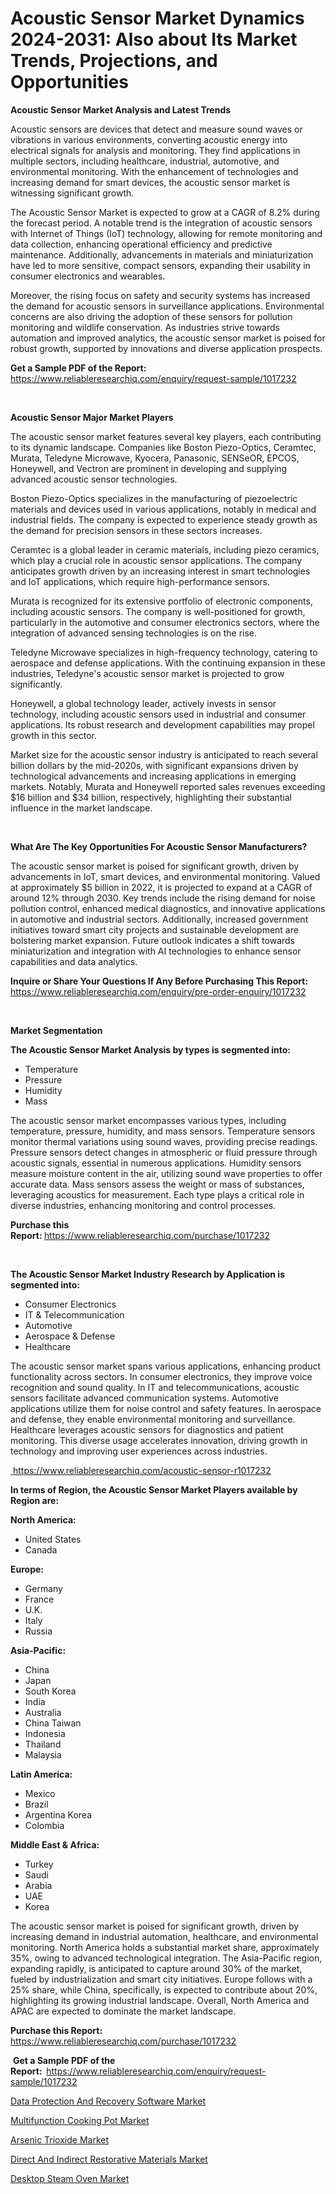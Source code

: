 <p><h1>Acoustic Sensor Market Dynamics 2024-2031: Also about Its Market Trends, Projections, and Opportunities</h1></p><p><strong>Acoustic Sensor Market Analysis and Latest Trends</strong></p>
<p><p>Acoustic sensors are devices that detect and measure sound waves or vibrations in various environments, converting acoustic energy into electrical signals for analysis and monitoring. They find applications in multiple sectors, including healthcare, industrial, automotive, and environmental monitoring. With the enhancement of technologies and increasing demand for smart devices, the acoustic sensor market is witnessing significant growth.</p><p>The Acoustic Sensor Market is expected to grow at a CAGR of 8.2% during the forecast period. A notable trend is the integration of acoustic sensors with Internet of Things (IoT) technology, allowing for remote monitoring and data collection, enhancing operational efficiency and predictive maintenance. Additionally, advancements in materials and miniaturization have led to more sensitive, compact sensors, expanding their usability in consumer electronics and wearables. </p><p>Moreover, the rising focus on safety and security systems has increased the demand for acoustic sensors in surveillance applications. Environmental concerns are also driving the adoption of these sensors for pollution monitoring and wildlife conservation. As industries strive towards automation and improved analytics, the acoustic sensor market is poised for robust growth, supported by innovations and diverse application prospects.</p></p>
<p><strong>Get a Sample PDF of the Report:&nbsp;</strong> <a href="https://www.reliableresearchiq.com/enquiry/request-sample/1017232?utm_campaign=1581&utm_medium=2&utm_source=Github&utm_content=ia&utm_term=04122024&utm_id=acoustic-sensor">https://www.reliableresearchiq.com/enquiry/request-sample/1017232</a></p>
<p>&nbsp;</p>
<p><strong>Acoustic Sensor Major Market Players</strong></p>
<p><p>The acoustic sensor market features several key players, each contributing to its dynamic landscape. Companies like Boston Piezo-Optics, Ceramtec, Murata, Teledyne Microwave, Kyocera, Panasonic, SENSeOR, EPCOS, Honeywell, and Vectron are prominent in developing and supplying advanced acoustic sensor technologies.</p><p>Boston Piezo-Optics specializes in the manufacturing of piezoelectric materials and devices used in various applications, notably in medical and industrial fields. The company is expected to experience steady growth as the demand for precision sensors in these sectors increases.</p><p>Ceramtec is a global leader in ceramic materials, including piezo ceramics, which play a crucial role in acoustic sensor applications. The company anticipates growth driven by an increasing interest in smart technologies and IoT applications, which require high-performance sensors.</p><p>Murata is recognized for its extensive portfolio of electronic components, including acoustic sensors. The company is well-positioned for growth, particularly in the automotive and consumer electronics sectors, where the integration of advanced sensing technologies is on the rise. </p><p>Teledyne Microwave specializes in high-frequency technology, catering to aerospace and defense applications. With the continuing expansion in these industries, Teledyne's acoustic sensor market is projected to grow significantly.</p><p>Honeywell, a global technology leader, actively invests in sensor technology, including acoustic sensors used in industrial and consumer applications. Its robust research and development capabilities may propel growth in this sector.</p><p>Market size for the acoustic sensor industry is anticipated to reach several billion dollars by the mid-2020s, with significant expansions driven by technological advancements and increasing applications in emerging markets. Notably, Murata and Honeywell reported sales revenues exceeding $16 billion and $34 billion, respectively, highlighting their substantial influence in the market landscape.</p></p>
<p>&nbsp;</p>
<p><strong>What Are The Key Opportunities For Acoustic Sensor Manufacturers?</strong></p>
<p><p>The acoustic sensor market is poised for significant growth, driven by advancements in IoT, smart devices, and environmental monitoring. Valued at approximately $5 billion in 2022, it is projected to expand at a CAGR of around 12% through 2030. Key trends include the rising demand for noise pollution control, enhanced medical diagnostics, and innovative applications in automotive and industrial sectors. Additionally, increased government initiatives toward smart city projects and sustainable development are bolstering market expansion. Future outlook indicates a shift towards miniaturization and integration with AI technologies to enhance sensor capabilities and data analytics.</p></p>
<p><strong>Inquire or Share Your Questions If Any Before Purchasing This Report:</strong> <a href="https://www.reliableresearchiq.com/enquiry/pre-order-enquiry/1017232?utm_campaign=1581&utm_medium=2&utm_source=Github&utm_content=ia&utm_term=04122024&utm_id=acoustic-sensor">https://www.reliableresearchiq.com/enquiry/pre-order-enquiry/1017232</a></p>
<p>&nbsp;</p>
<p><strong>Market Segmentation</strong></p>
<p><strong>The Acoustic Sensor Market Analysis by types is segmented into:</strong></p>
<p><ul><li>Temperature</li><li>Pressure</li><li>Humidity</li><li>Mass</li></ul></p>
<p><p>The acoustic sensor market encompasses various types, including temperature, pressure, humidity, and mass sensors. Temperature sensors monitor thermal variations using sound waves, providing precise readings. Pressure sensors detect changes in atmospheric or fluid pressure through acoustic signals, essential in numerous applications. Humidity sensors measure moisture content in the air, utilizing sound wave properties to offer accurate data. Mass sensors assess the weight or mass of substances, leveraging acoustics for measurement. Each type plays a critical role in diverse industries, enhancing monitoring and control processes.</p></p>
<p><strong>Purchase this Report:&nbsp;</strong><a href="https://www.reliableresearchiq.com/purchase/1017232?utm_campaign=1581&utm_medium=2&utm_source=Github&utm_content=ia&utm_term=04122024&utm_id=acoustic-sensor">https://www.reliableresearchiq.com/purchase/1017232</a></p>
<p>&nbsp;</p>
<p><strong>The Acoustic Sensor Market Industry Research by Application is segmented into:</strong></p>
<p><ul><li>Consumer Electronics</li><li>IT & Telecommunication</li><li>Automotive</li><li>Aerospace & Defense</li><li>Healthcare</li></ul></p>
<p><p>The acoustic sensor market spans various applications, enhancing product functionality across sectors. In consumer electronics, they improve voice recognition and sound quality. In IT and telecommunications, acoustic sensors facilitate advanced communication systems. Automotive applications utilize them for noise control and safety features. In aerospace and defense, they enable environmental monitoring and surveillance. Healthcare leverages acoustic sensors for diagnostics and patient monitoring. This diverse usage accelerates innovation, driving growth in technology and improving user experiences across industries.</p></p>
<p><a href="https://www.reliableresearchiq.com/acoustic-sensor-r1017232?utm_campaign=1581&utm_medium=2&utm_source=Github&utm_content=ia&utm_term=04122024&utm_id=acoustic-sensor">&nbsp;https://www.reliableresearchiq.com/acoustic-sensor-r1017232</a></p>
<p><strong>In terms of Region, the Acoustic Sensor Market Players available by Region are:</strong></p>
<p>
    <p> <strong> North America: </strong>
        <ul>
            <li>United States</li>
            <li>Canada</li>
        </ul>
        </p> 
    <p> <strong> Europe: </strong>
        <ul>
            <li>Germany</li>
            <li>France</li>
            <li>U.K.</li>
            <li>Italy</li>
            <li>Russia</li>
        </ul>
        </p> 
    <p> <strong> Asia-Pacific: </strong>
        <ul>
            <li>China</li>
            <li>Japan</li>
            <li>South Korea</li>
            <li>India</li>
            <li>Australia</li>
            <li>China Taiwan</li>
            <li>Indonesia</li>
            <li>Thailand</li>
            <li>Malaysia</li>
        </ul>
        </p> 
    <p> <strong> Latin America: </strong>
        <ul>
            <li>Mexico</li>
            <li>Brazil</li>
            <li>Argentina Korea</li>
            <li>Colombia</li>
        </ul>
        </p> 
    <p> <strong> Middle East & Africa: </strong>
        <ul>
            <li>Turkey</li>
            <li>Saudi</li>
            <li>Arabia</li>
            <li>UAE</li>
            <li>Korea</li>
        </ul>
    </p>
    </p>
<p><p>The acoustic sensor market is poised for significant growth, driven by increasing demand in industrial automation, healthcare, and environmental monitoring. North America holds a substantial market share, approximately 35%, owing to advanced technological integration. The Asia-Pacific region, expanding rapidly, is anticipated to capture around 30% of the market, fueled by industrialization and smart city initiatives. Europe follows with a 25% share, while China, specifically, is expected to contribute about 20%, highlighting its growing industrial landscape. Overall, North America and APAC are expected to dominate the market landscape.</p></p>
<p><strong>Purchase this Report: </strong><a href="https://www.reliableresearchiq.com/purchase/1017232?utm_campaign=1581&utm_medium=2&utm_source=Github&utm_content=ia&utm_term=04122024&utm_id=acoustic-sensor">https://www.reliableresearchiq.com/purchase/1017232</a></p>
<p>&nbsp;<strong>Get a Sample PDF of the Report:&nbsp;&nbsp;</strong><a href="https://www.reliableresearchiq.com/enquiry/request-sample/1017232?utm_campaign=1581&utm_medium=2&utm_source=Github&utm_content=ia&utm_term=04122024&utm_id=acoustic-sensor">https://www.reliableresearchiq.com/enquiry/request-sample/1017232</a></p>
<p><strong></strong></p>
<p><p><a href="https://www.linkedin.com/pulse/future-data-protection-recovery-software-market-key-growth-yx6af?utm_campaign=1581&utm_medium=2&utm_source=Github&utm_content=ia&utm_term=04122024&utm_id=acoustic-sensor">Data Protection And Recovery Software Market</a></p><p><a href="https://issuu.com/reportprime-2/docs/multifunction-cooking-pot-market-size-2030.pptx?utm_campaign=1581&utm_medium=2&utm_source=Github&utm_content=ia&utm_term=04122024&utm_id=acoustic-sensor">Multifunction Cooking Pot Market</a></p><p><a href="https://github.com/ryanbell8967/Market-Research-Report-List-1/blob/main/arsenic-trioxide-market.md?utm_campaign=1581&utm_medium=2&utm_source=Github&utm_content=ia&utm_term=04122024&utm_id=acoustic-sensor">Arsenic Trioxide Market</a></p><p><a href="https://www.linkedin.com/pulse/discovering-direct-indirect-restorative-materialsmarkets-types-w6tcc?utm_campaign=1581&utm_medium=2&utm_source=Github&utm_content=ia&utm_term=04122024&utm_id=acoustic-sensor">Direct And Indirect Restorative Materials Market</a></p><p><a href="https://issuu.com/reportprime-2/docs/desktop-steam-oven-market-size-2030.pptx?utm_campaign=1581&utm_medium=2&utm_source=Github&utm_content=ia&utm_term=04122024&utm_id=acoustic-sensor">Desktop Steam Oven Market</a></p></p>